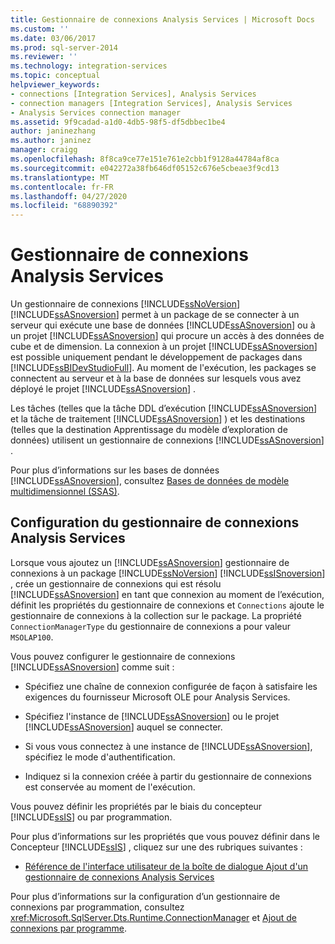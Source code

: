 ```yaml
---
title: Gestionnaire de connexions Analysis Services | Microsoft Docs
ms.custom: ''
ms.date: 03/06/2017
ms.prod: sql-server-2014
ms.reviewer: ''
ms.technology: integration-services
ms.topic: conceptual
helpviewer_keywords:
- connections [Integration Services], Analysis Services
- connection managers [Integration Services], Analysis Services
- Analysis Services connection manager
ms.assetid: 9f9cadad-a1d0-4db5-98f5-df5dbbec1be4
author: janinezhang
ms.author: janinez
manager: craigg
ms.openlocfilehash: 8f8ca9ce77e151e761e2cbb1f9128a44784af8ca
ms.sourcegitcommit: e042272a38fb646df05152c676e5cbeae3f9cd13
ms.translationtype: MT
ms.contentlocale: fr-FR
ms.lasthandoff: 04/27/2020
ms.locfileid: "68890392"
---
```

# <a name="analysis-services-connection-manager"></a>Gestionnaire de connexions Analysis Services
  Un gestionnaire de connexions [!INCLUDE[ssNoVersion](../../includes/ssnoversion-md.md)] [!INCLUDE[ssASnoversion](../../includes/ssasnoversion-md.md)] permet à un package de se connecter à un serveur qui exécute une base de données [!INCLUDE[ssASnoversion](../../includes/ssasnoversion-md.md)] ou à un projet [!INCLUDE[ssASnoversion](../../includes/ssasnoversion-md.md)] qui procure un accès à des données de cube et de dimension. La connexion à un projet [!INCLUDE[ssASnoversion](../../includes/ssasnoversion-md.md)] est possible uniquement pendant le développement de packages dans [!INCLUDE[ssBIDevStudioFull](../../includes/ssbidevstudiofull-md.md)]. Au moment de l'exécution, les packages se connectent au serveur et à la base de données sur lesquels vous avez déployé le projet [!INCLUDE[ssASnoversion](../../includes/ssasnoversion-md.md)] .  
  
 Les tâches (telles que la tâche DDL d’exécution [!INCLUDE[ssASnoversion](../../includes/ssasnoversion-md.md)] et la tâche de traitement [!INCLUDE[ssASnoversion](../../includes/ssasnoversion-md.md)] ) et les destinations (telles que la destination Apprentissage du modèle d’exploration de données) utilisent un gestionnaire de connexions [!INCLUDE[ssASnoversion](../../includes/ssasnoversion-md.md)] .  
  
 Pour plus d’informations sur les bases de données [!INCLUDE[ssASnoversion](../../includes/ssasnoversion-md.md)], consultez [Bases de données de modèle multidimensionnel &#40;SSAS&#41;](https://docs.microsoft.com/analysis-services/multidimensional-models/multidimensional-model-databases-ssas).  
  
## <a name="configuration-of-the-analysis-services-connection-manager"></a>Configuration du gestionnaire de connexions Analysis Services  
 Lorsque vous ajoutez un [!INCLUDE[ssASnoversion](../../includes/ssasnoversion-md.md)] gestionnaire de connexions à un package [!INCLUDE[ssNoVersion](../../includes/ssnoversion-md.md)] [!INCLUDE[ssISnoversion](../../includes/ssisnoversion-md.md)] , crée un gestionnaire de connexions qui est résolu [!INCLUDE[ssASnoversion](../../includes/ssasnoversion-md.md)] en tant que connexion au moment de l’exécution, définit les propriétés du gestionnaire de connexions et `Connections` ajoute le gestionnaire de connexions à la collection sur le package. La propriété `ConnectionManagerType` du gestionnaire de connexions a pour valeur `MSOLAP100`.  
  
 Vous pouvez configurer le gestionnaire de connexions [!INCLUDE[ssASnoversion](../../includes/ssasnoversion-md.md)] comme suit :  
  
-   Spécifiez une chaîne de connexion configurée de façon à satisfaire les exigences du fournisseur Microsoft OLE pour Analysis Services.  
  
-   Spécifiez l'instance de [!INCLUDE[ssASnoversion](../../includes/ssasnoversion-md.md)] ou le projet [!INCLUDE[ssASnoversion](../../includes/ssasnoversion-md.md)] auquel se connecter.  
  
-   Si vous vous connectez à une instance de [!INCLUDE[ssASnoversion](../../includes/ssasnoversion-md.md)], spécifiez le mode d'authentification.  
  
-   Indiquez si la connexion créée à partir du gestionnaire de connexions est conservée au moment de l'exécution.  
  
 Vous pouvez définir les propriétés par le biais du concepteur [!INCLUDE[ssIS](../../includes/ssis-md.md)] ou par programmation.  
  
 Pour plus d’informations sur les propriétés que vous pouvez définir dans le Concepteur [!INCLUDE[ssIS](../../includes/ssis-md.md)] , cliquez sur une des rubriques suivantes :  
  
-   [Référence de l'interface utilisateur de la boîte de dialogue Ajout d'un gestionnaire de connexions Analysis Services](add-analysis-services-connection-manager-dialog-box-ui-reference.md)  
  
 Pour plus d’informations sur la configuration d’un gestionnaire de connexions par programmation, consultez <xref:Microsoft.SqlServer.Dts.Runtime.ConnectionManager> et [Ajout de connexions par programme](../building-packages-programmatically/adding-connections-programmatically.md).  
  
  
